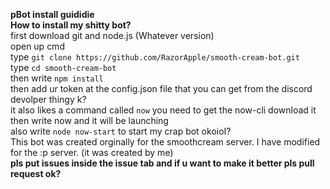 **pBot install guididie**
<br>
**How to install my shitty bot?**
<br>
first download git and node.js (Whatever version)
<br>
open up cmd
<br>
type `git clone https://github.com/RazorApple/smooth-cream-bot.git`
<br>
type `cd smooth-cream-bot`
<br>
then write `npm install`
<br>
then add ur token at the config.json file that you can get from the discord devolper thingy k?
<br>
it also likes a command called `now` you need to get the now-cli download it then write now and it will be launching
<br>
also write `node now-start` to start my crap bot okoioI?
<br>
This bot was created orginally for the smoothcream server. I have modified for the :p server. (it was created by me)
<br>
**pls put issues inside the issue tab and if u want to make it better pls pull request ok?**
